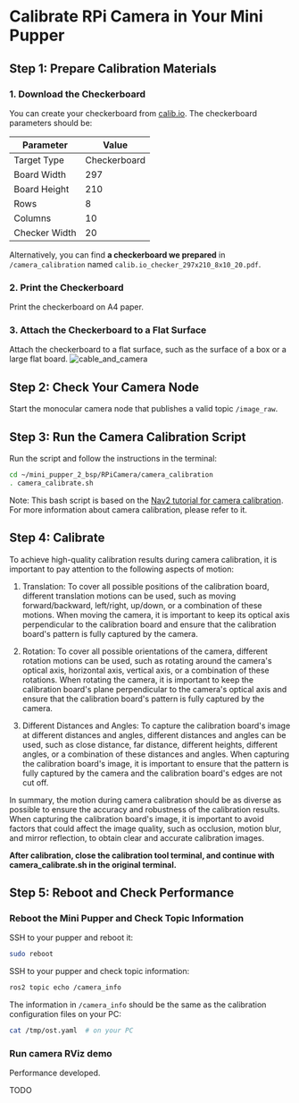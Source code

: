 # Calibrate RPi Camera in Your Mini Pupper


## Step 1: Prepare Calibration Materials

### 1. Download the Checkerboard

You can create your checkerboard from [calib.io](https://calib.io/pages/camera-calibration-pattern-generator). The checkerboard parameters should be:

| Parameter | Value |
| --- | --- |
| Target Type | Checkerboard |
| Board Width | 297 |
| Board Height | 210 |
| Rows | 8 |
| Columns | 10 |
| Checker Width | 20 |

Alternatively, you can find **a checkerboard we prepared** in `/camera_calibration` named `calib.io_checker_297x210_8x10_20.pdf`.

### 2. Print the Checkerboard

Print the checkerboard on A4 paper.

### 3. Attach the Checkerboard to a Flat Surface

Attach the checkerboard to a flat surface, such as the surface of a box or a large flat board.
![cable_and_camera](/imgs/camera_checkerboard.jpg) 
## Step 2: Check Your Camera Node


Start the monocular camera node that publishes a valid topic `/image_raw`.

## Step 3: Run the Camera Calibration Script

Run the script and follow the instructions in the terminal:

```bash
cd ~/mini_pupper_2_bsp/RPiCamera/camera_calibration
. camera_calibrate.sh
```

Note: This bash script is based on the [Nav2 tutorial for camera calibration](https://navigation.ros.org/tutorials/docs/camera_calibration.html). For more information about camera calibration, please refer to it.

## Step 4: Calibrate

To achieve high-quality calibration results during camera calibration, it is important to pay attention to the following aspects of motion:

1.  Translation: To cover all possible positions of the calibration board, different translation motions can be used, such as moving forward/backward, left/right, up/down, or a combination of these motions. When moving the camera, it is important to keep its optical axis perpendicular to the calibration board and ensure that the calibration board's pattern is fully captured by the camera.
    
2.  Rotation: To cover all possible orientations of the camera, different rotation motions can be used, such as rotating around the camera's optical axis, horizontal axis, vertical axis, or a combination of these rotations. When rotating the camera, it is important to keep the calibration board's plane perpendicular to the camera's optical axis and ensure that the calibration board's pattern is fully captured by the camera.
    
3.  Different Distances and Angles: To capture the calibration board's image at different distances and angles, different distances and angles can be used, such as close distance, far distance, different heights, different angles, or a combination of these distances and angles. When capturing the calibration board's image, it is important to ensure that the pattern is fully captured by the camera and the calibration board's edges are not cut off.
    

In summary, the motion during camera calibration should be as diverse as possible to ensure the accuracy and robustness of the calibration results. When capturing the calibration board's image, it is important to avoid factors that could affect the image quality, such as occlusion, motion blur, and mirror reflection, to obtain clear and accurate calibration images.

**After calibration, close the calibration tool terminal, and continue with camera_calibrate.sh in the original terminal.**

## Step 5: Reboot and Check Performance
### Reboot the Mini Pupper and Check Topic Information

SSH to your pupper and reboot it:

```bash
sudo reboot
```

SSH to your pupper and check topic information:

```bash
ros2 topic echo /camera_info
```

The information in `/camera_info` should be the same as the calibration configuration files on your PC:

```bash
cat /tmp/ost.yaml  # on your PC
```
### Run camera RViz demo
Performance developed.

TODO
